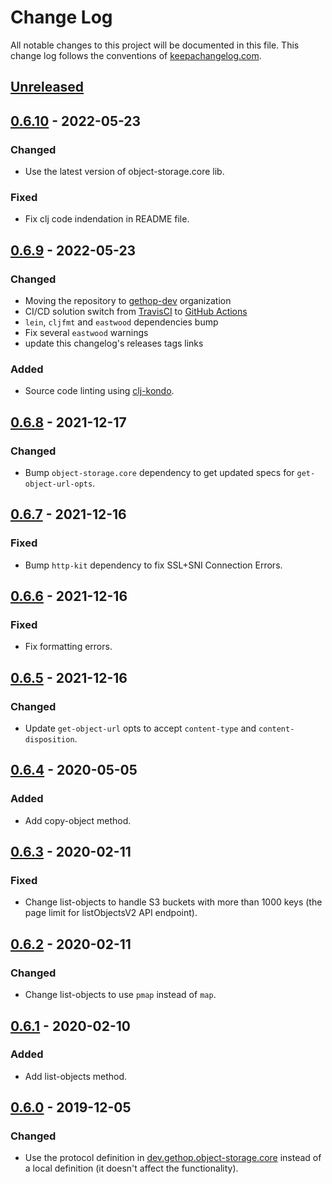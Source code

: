 # Change Log
All notable changes to this project will be documented in this
file. This change log follows the conventions of
[keepachangelog.com](http://keepachangelog.com/).

## [Unreleased]
## [0.6.10] - 2022-05-23
### Changed
- Use the latest version of object-storage.core lib.

### Fixed
- Fix clj code indendation in README file.

## [0.6.9] - 2022-05-23
### Changed
- Moving the repository to [gethop-dev](https://github.com/gethop-dev) organization
- CI/CD solution switch from [TravisCI](https://travis-ci.org/) to [GitHub Actions](Ihttps://github.com/features/actions)
- `lein`, `cljfmt` and `eastwood` dependencies bump
- Fix several `eastwood` warnings
- update this changelog's releases tags links

### Added
- Source code linting using [clj-kondo](https://github.com/clj-kondo/clj-kondo).

## [0.6.8] - 2021-12-17
### Changed
- Bump `object-storage.core` dependency to get updated specs for `get-object-url-opts`.

## [0.6.7] - 2021-12-16
### Fixed
- Bump `http-kit` dependency to fix SSL+SNI Connection Errors.

## [0.6.6] - 2021-12-16
### Fixed
- Fix formatting errors.

## [0.6.5] - 2021-12-16
### Changed
- Update `get-object-url` opts to accept `content-type` and `content-disposition`.

## [0.6.4] - 2020-05-05
### Added
- Add copy-object method.

## [0.6.3] - 2020-02-11
### Fixed
- Change list-objects to handle S3 buckets with more than 1000 keys (the page limit for listObjectsV2 API endpoint).

## [0.6.2] - 2020-02-11
### Changed
- Change list-objects to use `pmap` instead of `map`.

## [0.6.1] - 2020-02-10
### Added
- Add list-objects method.

## [0.6.0] - 2019-12-05
### Changed
- Use the protocol definition in [dev.gethop.object-storage.core](https://github.com/gethop-dev/object-storage.core) instead of a local definition (it doesn't affect the functionality).

[Unreleased]: https://github.com/gethop-dev/object-storage.s3/compare/v0.6.10...HEAD
[0.6.10]: https://github.com/gethop-dev/object-storage.s3/releases/tag/v0.6.10
[0.6.9]: https://github.com/gethop-dev/object-storage.s3/releases/tag/v0.6.9
[0.6.8]: https://github.com/gethop-dev/object-storage.s3/releases/tag/v0.6.8
[0.6.7]: https://github.com/gethop-dev/object-storage.s3/releases/tag/v0.6.7
[0.6.6]: https://github.com/gethop-dev/object-storage.s3/releases/tag/v0.6.6
[0.6.5]: https://github.com/gethop-dev/object-storage.s3/releases/tag/v0.6.5
[0.6.4]: https://github.com/gethop-dev/object-storage.s3/releases/tag/v0.6.4
[0.6.3]: https://github.com/gethop-dev/object-storage.s3/releases/tag/v0.6.3
[0.6.2]: https://github.com/gethop-dev/object-storage.s3/releases/tag/v0.6.2
[0.6.1]: https://github.com/gethop-dev/object-storage.s3/releases/tag/v0.6.1
[0.6.0]: https://github.com/gethop-dev/object-storage.s3/releases/tag/v0.6.0
